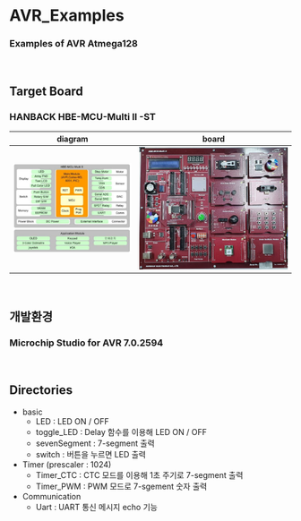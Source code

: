 # AVR_Examples
### Examples of AVR Atmega128

&nbsp;

## Target Board
### HANBACK HBE-MCU-Multi II -ST   
|diagram|board|
|:---:|:---:|
|![block](./pic/block.jpg)|![device](./pic/sized_board.jpg)|

&nbsp;

## 개발환경
### Microchip Studio for AVR 7.0.2594

&nbsp;
## Directories
- basic   
  - LED :        LED ON / OFF
  - toggle_LED : Delay 함수를 이용해 LED ON / OFF
  - sevenSegment : 7-segment 출력
  - switch : 버튼을 누르면 LED 출력
- Timer (prescaler : 1024)
  - Timer_CTC : CTC 모드를 이용해 1초 주기로 7-segment 출력
  - Timer_PWM : PWM 모드로 7-sgement 숫자 출력
- Communication
  - Uart : UART 통신 메시지 echo 기능

